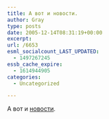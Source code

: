 ```yaml
---
title: А вот и новости.
author: Gray
type: posts
date: 2005-12-14T08:31:19+00:00
excerpt:
url: /6653
esml_socialcount_LAST_UPDATED:
  - 1497267245
essb_cache_expire:
  - 1614944905
categories:
  - Uncategorized

---
```








А вот и <a href="http://company.yandex.ru/news/2005/1214/" target="_blank">новости</a>.